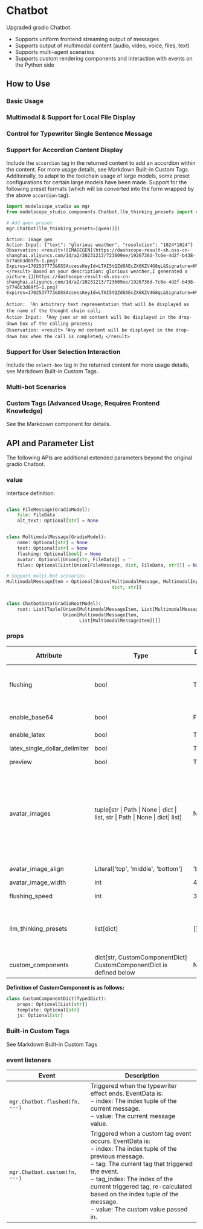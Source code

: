 # Chatbot

Upgraded gradio Chatbot.

- Supports uniform frontend streaming output of messages
- Supports output of multimodal content (audio, video, voice, files, text)
- Supports multi-agent scenarios
- Supports custom rendering components and interaction with events on the Python side

## How to Use

### Basic Usage

<demo name="basic"></demo>

### Multimodal & Support for Local File Display

<demo name="multimodal"></demo>

### Control for Typewriter Single Sentence Message

<demo name="message_config"></demo>

### Support for Accordion Content Display

Include the `accordion` tag in the returned content to add an accordion within the content. For more usage details, see <tab-link component-tab="Markdown">Markdown Built-in Custom Tags</tab-link>.
Additionally, to adapt to the toolchain usage of large models, some preset configurations for certain large models have been made. Support for the following preset formats (which will be converted into the form wrapped by the above `accordion` tag).

```python
import modelscope_studio as mgr
from modelscope_studio.components.Chatbot.llm_thinking_presets import qwen

# Add qwen preset
mgr.Chatbot(llm_thinking_presets=[qwen()])
```

```text
Action: image_gen
Action Input: {"text": "glorious weather", "resolution": "1024*1024"}
Observation: <result>![IMAGEGEN](https://dashscope-result-sh.oss-cn-shanghai.aliyuncs.com/1d/a2/20231213/723609ee/1926736d-7c6e-4d2f-b438-b7746b3d89f5-1.png?Expires=1702537773&OSSAccessKeyId=LTAI5tQZd8AEcZX6KZV4G8qL&Signature=H%2B0rIn6BMfE%2BOr1uPb7%2Br9G3%2B5w%3D)</result> Based on your description: glorious weather,I generated a picture.[](https://dashscope-result-sh.oss-cn-shanghai.aliyuncs.com/1d/a2/20231213/723609ee/1926736d-7c6e-4d2f-b438-b7746b3d89f5-1.png?Expires=1702537773&OSSAccessKeyId=LTAI5tQZd8AEcZX6KZV4G8qL&Signature=H%2B0rIn6BMfE%2BOr1uPb7%2Br9G3%2B5w%3D)

Action: 「An arbitrary text representation that will be displayed as the name of the thought chain call」
Action Input: 「Any json or md content will be displayed in the drop-down box of the calling process」
Observation: <result>「Any md content will be displayed in the drop-down box when the call is completed」</result>
```

<demo name="accordion"></demo>

### Support for User Selection Interaction

Include the `select-box` tag in the returned content for more usage details, see <tab-link component-tab="Markdown">Markdown Built-in Custom Tags <tab-link component-tab="Markdown">.

<demo name="select-box"></demo>

### Multi-bot Scenarios

<demo name="multi_bots"></demo>

### Custom Tags (Advanced Usage, Requires Frontend Knowledge)

See the <tab-link component-tab="Markdown">Markdown component</tab-link> for details.

## API and Parameter List

The following APIs are additional extended parameters beyond the original gradio Chatbot.

### value

Interface definition:

```python

class FileMessage(GradioModel):
    file: FileData
    alt_text: Optional[str] = None


class MultimodalMessage(GradioModel):
    name: Optional[str] = None
    text: Optional[str] = None
    flushing: Optional[bool] = None
    avatar: Optional[Union[str, FileData]] = ''
    files: Optional[List[Union[FileMessage, dict, FileData, str]]] = None

# Support multi-bot scenarios
MultimodalMessageItem = Optional[Union[MultimodalMessage, MultimodalInputData,
                                       dict, str]]


class ChatbotData(GradioRootModel):
    root: List[Tuple[Union[MultimodalMessageItem, List[MultimodalMessageItem]],
                     Union[MultimodalMessageItem,
                           List[MultimodalMessageItem]]]]
```

### props

| Attribute                     | Type                                                                             | Default Value | Description                                                                                                                                                                                                                                                                                                                                                                                                                                                                                                              |
| ----------------------------- | -------------------------------------------------------------------------------- | ------------- | ------------------------------------------------------------------------------------------------------------------------------------------------------------------------------------------------------------------------------------------------------------------------------------------------------------------------------------------------------------------------------------------------------------------------------------------------------------------------------------------------------------------------ |
| flushing                      | bool                                                                             | True          | Whether to enable the typewriter effect. By default, only the bot's messages will have this effect, but you can control the display effect of each message precisely by modifying the flushing attribute of a message individually.                                                                                                                                                                                                                                                                                      |
| enable_base64                 | bool                                                                             | False         | Whether to support rendering content as base64, since rendering base64 is unsafe, the default is False.                                                                                                                                                                                                                                                                                                                                                                                                                  |
| enable_latex                  | bool                                                                             | True          | Whether to enable LaTeX rendering.                                                                                                                                                                                                                                                                                                                                                                                                                                                                                       |
| latex_single_dollar_delimiter | bool                                                                             | True          | Whether to enable single dollar delimiter `$` for LaTeX rendering.                                                                                                                                                                                                                                                                                                                                                                                                                                                       |
| preview                       | bool                                                                             | True          | Whether to enable image preview functionality.                                                                                                                                                                                                                                                                                                                                                                                                                                                                           |
| avatar_images                 | tuple\[str \| Path \| None \| dict \| list, str \| Path \| None \| dict\| list\] | None          | An extended parameter value for gr.Chatbot, in addition to accepting a URL, it can also accept a dict and list. The dict can include the fields avatar and name, where the name field will be displayed under the avatar when rendered. <br/> - When passing a dict, it must include an avatar field.<br/> - When passing a list, it generally corresponds to the multi-bot mode, where each item can receive all the aforementioned values, and each bot’s avatar matches with the position of the bot in the messages. |
| avatar_image_align            | Literal['top', 'middle', 'bottom']                                               | 'bottom'      | Controls the alignment of the avatar with the messages, default is bottom-aligned.                                                                                                                                                                                                                                                                                                                                                                                                                                       |
| avatar_image_width            | int                                                                              | 45            | The width of the avatar and name.                                                                                                                                                                                                                                                                                                                                                                                                                                                                                        |
| flushing_speed                | int                                                                              | 3             | Typewriter speed, values range from 1 - 10, with larger values indicating faster speeds.                                                                                                                                                                                                                                                                                                                                                                                                                                 |
| llm_thinking_presets          | list\[dict\]                                                                     | \[\]          | llm thinking link presets, which can convert the output format of llm calling tools into a fixed front-end display format. It needs to be imported from modelscope_studio.Chatbot.llm_thinking_presets, and currently supports: qwen.                                                                                                                                                                                                                                                                                    |
| custom_components             | dict\[str, CustomComponentDict\] CustomComponentDict is defined below            | None          | Allows users to define custom tags and control tag rendering styles and trigger Python events through JS.                                                                                                                                                                                                                                                                                                                                                                                                                |

**Definition of CustomComponent is as follows:**

```python
class CustomComponentDict(TypedDict):
    props: Optional[List[str]]
    template: Optional[str]
    js: Optional[str]
```

### Built-in Custom Tags

See <tab-link component-tab="Markdown">Markdown Built-in Custom Tags</tab-link>

### event listeners

| Event                          | Description                                                                                                                                                                                                                                                                                                                      |
| ------------------------------ | -------------------------------------------------------------------------------------------------------------------------------------------------------------------------------------------------------------------------------------------------------------------------------------------------------------------------------- |
| `mgr.Chatbot.flushed(fn, ···)` | Triggered when the typewriter effect ends. EventData is: <br/> - index: The index tuple of the current message.<br/> - value: The current message value.                                                                                                                                                                         |
| `mgr.Chatbot.custom(fn, ···)`  | Triggered when a custom tag event occurs. EventData is: <br/> - index: The index tuple of the previous message.<br/> - tag: The current tag that triggered the event.<br/> - tag_index: The index of the current triggered tag, re-calculated based on the index tuple of the message.<br/> - value: The custom value passed in. |
